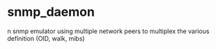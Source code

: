 # snmp_daemon
n snmp emulator using multiple network peers to multiplex the various definition (OID, walk, mibs)
